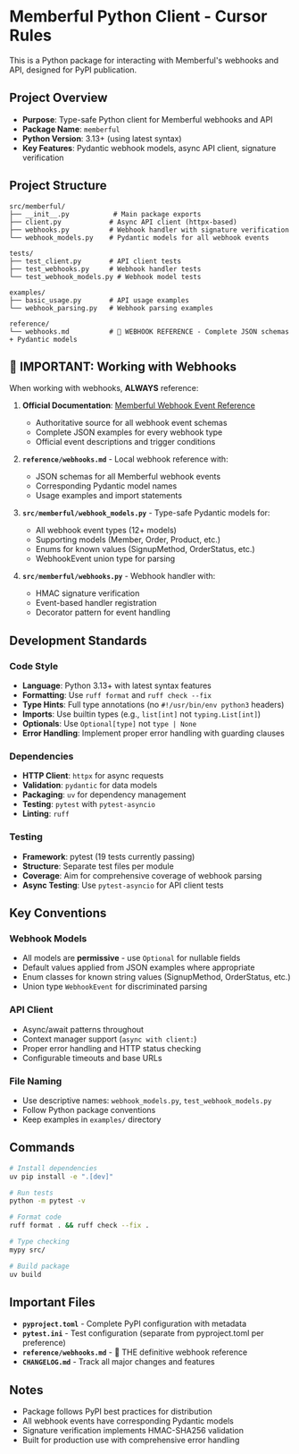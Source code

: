 # Memberful Python Client - Cursor Rules

This is a Python package for interacting with Memberful's webhooks and API, designed for PyPI publication.

## Project Overview

- **Purpose**: Type-safe Python client for Memberful webhooks and API
- **Package Name**: `memberful`
- **Python Version**: 3.13+ (using latest syntax)
- **Key Features**: Pydantic webhook models, async API client, signature verification

## Project Structure

```
src/memberful/
├── __init__.py           # Main package exports
├── client.py            # Async API client (httpx-based)
├── webhooks.py          # Webhook handler with signature verification
└── webhook_models.py    # Pydantic models for all webhook events

tests/
├── test_client.py       # API client tests
├── test_webhooks.py     # Webhook handler tests
└── test_webhook_models.py # Webhook model tests

examples/
├── basic_usage.py       # API usage examples
└── webhook_parsing.py   # Webhook parsing examples

reference/
└── webhooks.md          # 🎯 WEBHOOK REFERENCE - Complete JSON schemas + Pydantic models
```

## 🚨 IMPORTANT: Working with Webhooks

When working with webhooks, **ALWAYS** reference:

1. **Official Documentation**: [Memberful Webhook Event Reference](https://memberful.com/help/custom-development-and-api/webhook-event-reference/)
   - Authoritative source for all webhook event schemas
   - Complete JSON examples for every webhook type
   - Official event descriptions and trigger conditions

2. **`reference/webhooks.md`** - Local webhook reference with:
   - JSON schemas for all Memberful webhook events
   - Corresponding Pydantic model names
   - Usage examples and import statements
   
3. **`src/memberful/webhook_models.py`** - Type-safe Pydantic models for:
   - All webhook event types (12+ models)
   - Supporting models (Member, Order, Product, etc.)
   - Enums for known values (SignupMethod, OrderStatus, etc.)
   - WebhookEvent union type for parsing

4. **`src/memberful/webhooks.py`** - Webhook handler with:
   - HMAC signature verification
   - Event-based handler registration
   - Decorator pattern for event handling

## Development Standards

### Code Style
- **Language**: Python 3.13+ with latest syntax features
- **Formatting**: Use `ruff format` and `ruff check --fix`
- **Type Hints**: Full type annotations (no `#!/usr/bin/env python3` headers)
- **Imports**: Use builtin types (e.g., `list[int]` not `typing.List[int]`)
- **Optionals**: Use `Optional[type]` not `type | None`
- **Error Handling**: Implement proper error handling with guarding clauses

### Dependencies
- **HTTP Client**: `httpx` for async requests
- **Validation**: `pydantic` for data models
- **Packaging**: `uv` for dependency management
- **Testing**: `pytest` with `pytest-asyncio`
- **Linting**: `ruff`

### Testing
- **Framework**: pytest (19 tests currently passing)
- **Structure**: Separate test files per module
- **Coverage**: Aim for comprehensive coverage of webhook parsing
- **Async Testing**: Use `pytest-asyncio` for API client tests

## Key Conventions

### Webhook Models
- All models are **permissive** - use `Optional` for nullable fields
- Default values applied from JSON examples where appropriate
- Enum classes for known string values (SignupMethod, OrderStatus, etc.)
- Union type `WebhookEvent` for discriminated parsing

### API Client
- Async/await patterns throughout
- Context manager support (`async with client:`)
- Proper error handling and HTTP status checking
- Configurable timeouts and base URLs

### File Naming
- Use descriptive names: `webhook_models.py`, `test_webhook_models.py`
- Follow Python package conventions
- Keep examples in `examples/` directory

## Commands

```bash
# Install dependencies
uv pip install -e ".[dev]"

# Run tests
python -m pytest -v

# Format code
ruff format . && ruff check --fix .

# Type checking
mypy src/

# Build package
uv build
```

## Important Files

- **`pyproject.toml`** - Complete PyPI configuration with metadata
- **`pytest.ini`** - Test configuration (separate from pyproject.toml per preference)
- **`reference/webhooks.md`** - 🎯 THE definitive webhook reference
- **`CHANGELOG.md`** - Track all major changes and features

## Notes

- Package follows PyPI best practices for distribution
- All webhook events have corresponding Pydantic models
- Signature verification implements HMAC-SHA256 validation
- Built for production use with comprehensive error handling
